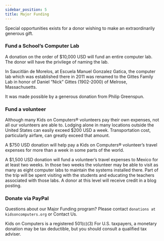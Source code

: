 ```yaml
---
sidebar_position: 5
title: Major Funding
---
```

Special opportunities exists for a donor wishing to make an extraordinarily generous gift.

### Fund a School’s Computer Lab

A donation on the order of $10,000 USD will fund an entire computer lab. The donor will have the privilege of naming the lab.

In Saucitlán de Morelos, at Escuela Manuel Gonzalez Gatica, the computer lab which was established there in 2011 was renamed to the Gittes Family Lab in honor of Daniel “Nick” Gittes (1902-2000) of Melrose, Massachusetts.

It was made possible by a generous donation from Philip Greenspun.

### Fund a volunteer

Although many Kids on Computers® volunteers pay their own expenses, not all our volunteers are able to. Lodging alone in many locations outside the United States can easily exceed $200 USD a week. Transportation cost, particularly airfare, can greatly exceed that amount.

A $750 USD donation will help pay a Kids on Computers® volunteer’s travel expenses for more than a week in some parts of the world.

A $1,500 USD donation will fund a volunteer’s travel expenses to Mexico for at least two weeks. In those two weeks the volunteer may be able to visit as many as eight computer labs to maintain the systems installed there. Part of the trip will be spent visiting with the students and educating the teachers associated with those labs. A donor at this level will receive credit in a blog posting.

### Donate via PayPal

Questions about our Major Funding program? Please contact <code>donations at kidsoncomputers.org</code> or Contact Us.

Kids on Computers is a registered 501(c)(3) For U.S. taxpayers, a monetary donation may be tax deductible, but you should consult a qualified tax adviser.

